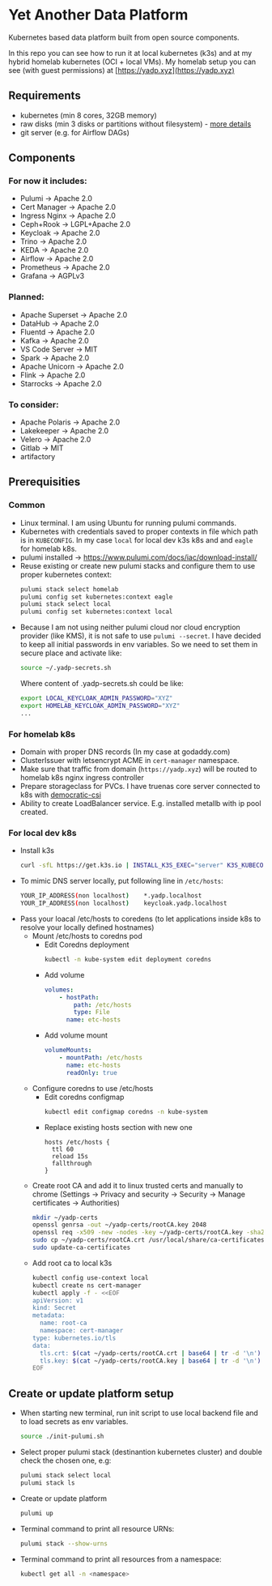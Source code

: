 # Yet Another Data Platform
Kubernetes based data platform built from open source components.

In this repo you can see how to run it at local kubernetes (k3s) and at my hybrid homelab kubernetes (OCI + local VMs). My homelab setup you can see (with guest permissions) at [https://yadp.xyz](https://yadp.xyz)

## Requirements
* kubernetes (min 8 cores, 32GB memory)
* raw disks (min 3 disks or partitions without filesystem) - [more details](https://rook.io/docs/rook/v1.10/Getting-Started/Prerequisites/prerequisites/#ceph-prerequisites)
* git server (e.g. for Airflow DAGs)

## Components

### For now it includes:
* Pulumi -> Apache 2.0
* Cert Manager -> Apache 2.0
* Ingress Nginx -> Apache 2.0
* Ceph+Rook -> LGPL+Apache 2.0
* Keycloak -> Apache 2.0
* Trino -> Apache 2.0
* KEDA -> Apache 2.0
* Airflow -> Apache 2.0
* Prometheus -> Apache 2.0
* Grafana -> AGPLv3
### Planned:
* Apache Superset -> Apache 2.0
* DataHub -> Apache 2.0
* Fluentd -> Apache 2.0
* Kafka -> Apache 2.0
* VS Code Server -> MIT
* Spark -> Apache 2.0
* Apache Unicorn -> Apache 2.0
* Flink -> Apache 2.0
* Starrocks -> Apache 2.0
### To consider:
* Apache Polaris -> Apache 2.0
* Lakekeeper -> Apache 2.0
* Velero -> Apache 2.0
* Gitlab -> MIT
* artifactory

## Prerequisities

### Common
* Linux terminal. I am using Ubuntu for running pulumi commands.
* Kubernetes with credentials saved to proper contexts in file which path is in `KUBECONFIG`. In my case `local` for local dev k3s k8s and and `eagle` for homelab k8s.
* pulumi installed -> https://www.pulumi.com/docs/iac/download-install/
* Reuse existing or create new pulumi stacks and configure them to use proper kubernetes context:
    ```bash
    pulumi stack select homelab
    pulumi config set kubernetes:context eagle
    pulumi stack select local
    pulumi config set kubernetes:context local
    ```
* Because I am not using neither pulumi cloud nor cloud encryption provider (like KMS), it is not safe to use `pulumi --secret`. I have decided to keep all initial passwords in env variables. So we need to set them in secure place and activate like:
    ```bash
    source ~/.yadp-secrets.sh
    ```
    Where content of .yadp-secrets.sh could be like:
    ```bash
    export LOCAL_KEYCLOAK_ADMIN_PASSWORD="XYZ"
    export HOMELAB_KEYCLOAK_ADMIN_PASSWORD="XYZ"
    ...
    ```

### For homelab k8s
* Domain with proper DNS records (In my case at godaddy.com)
* ClusterIssuer with letsencrypt ACME in `cert-manager` namespace.
* Make sure that traffic from domain (`https://yadp.xyz`) will be routed to homelab k8s nginx ingress controller
* Prepare storageclass for PVCs. I have truenas core server connected to k8s with [democratic-csi](https://github.com/democratic-csi/democratic-csi)
* Ability to create LoadBalancer service. E.g. installed metallb with ip pool created.

### For local dev k8s
* Install k3s
    ```bash
    curl -sfL https://get.k3s.io | INSTALL_K3S_EXEC="server" K3S_KUBECONFIG_MODE="644" sh -s - --disable=traefik
    ```
* To mimic DNS server locally, put following line in `/etc/hosts`:
    ```bash
    YOUR_IP_ADDRESS(non localhost)    *.yadp.localhost
    YOUR_IP_ADDRESS(non localhost)    keycloak.yadp.localhost
    ```
* Pass your loacal /etc/hosts to coredens (to let applications inside k8s to resolve your locally defined hostnames)
    * Mount /etc/hosts to coredns pod
        * Edit Coredns deployment
            ```bash
            kubectl -n kube-system edit deployment coredns
            ```
        * Add volume
            ```yml
            volumes:
                - hostPath:
                    path: /etc/hosts
                    type: File
                  name: etc-hosts
            ```
        * Add volume mount
            ```yml
            volumeMounts:
                - mountPath: /etc/hosts
                  name: etc-hosts
                  readOnly: true
            ```
    * Configure coredns to use /etc/hosts
        * Edit coredns configmap
            ```bash
            kubectl edit configmap coredns -n kube-system
            ```
        * Replace existing hosts section with new one
            ```
            hosts /etc/hosts {
              ttl 60
              reload 15s
              fallthrough
            }
            ```
    * Create root CA and add it to linux trusted certs and manually to chrome (Settings -> Privacy and security -> Security -> Manage certificates -> Authorities)
        ```bash
        mkdir ~/yadp-certs
        openssl genrsa -out ~/yadp-certs/rootCA.key 2048
        openssl req -x509 -new -nodes -key ~/yadp-certs/rootCA.key -sha256 -days 1024 -out ~/yadp-certs/rootCA.crt
        sudo cp ~/yadp-certs/rootCA.crt /usr/local/share/ca-certificates/yadp-rootCA.crt
        sudo update-ca-certificates
        ```
    * Add root ca to local k3s
        ```bash
        kubectl config use-context local
        kubectl create ns cert-manager
        kubectl apply -f - <<EOF
        apiVersion: v1
        kind: Secret
        metadata:
          name: root-ca
          namespace: cert-manager
        type: kubernetes.io/tls
        data:
          tls.crt: $(cat ~/yadp-certs/rootCA.crt | base64 | tr -d '\n')
          tls.key: $(cat ~/yadp-certs/rootCA.key | base64 | tr -d '\n')
        EOF

        ```

## Create or update platform setup
* When starting new terminal, run init script to use local backend file and to load secrets as env variables.
    ```bash
    source ./init-pulumi.sh
    ```
* Select proper pulumi stack (destinantion kubernetes cluster) and double check the chosen one, e.g:
    ```bash
    pulumi stack select local
    pulumi stack ls
    ```
* Create or update platform
    ```bash
    pulumi up
    ```
* Terminal command to print all resource URNs:
    ```bash
    pulumi stack --show-urns
    ```
* Terminal command to print all resources from a namespace:
    ```bash
    kubectl get all -n <namespace>
    ```
